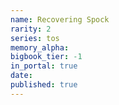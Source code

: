```yaml
---
name: Recovering Spock
rarity: 2
series: tos
memory_alpha:
bigbook_tier: -1
in_portal: true
date:
published: true
---
```



